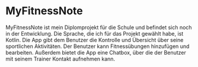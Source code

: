 # MyFitnessNote


MyFitnessNote ist mein Diplomprojekt für die Schule und befindet sich noch in
der Entwicklung. Die Sprache, die ich für das Projekt gewählt habe, ist Kotlin. Die
App gibt dem Benutzer die Kontrolle und Übersicht über seine sportlichen
Aktivitäten. Der Benutzer kann Fitnessübungen hinzufügen und bearbeiten.
Außerdem bietet die App eine Chatbox, über die der Benutzer mit seinem Trainer
Kontakt aufnehmen kann.
